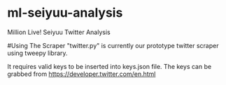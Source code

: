 # ml-seiyuu-analysis
Million Live! Seiyuu Twitter Analysis

#Using The Scraper
"twitter.py" is currently our prototype twitter scraper using tweepy library.

It requires valid keys to be inserted into keys.json file.
The keys can be grabbed from https://developer.twitter.com/en.html
